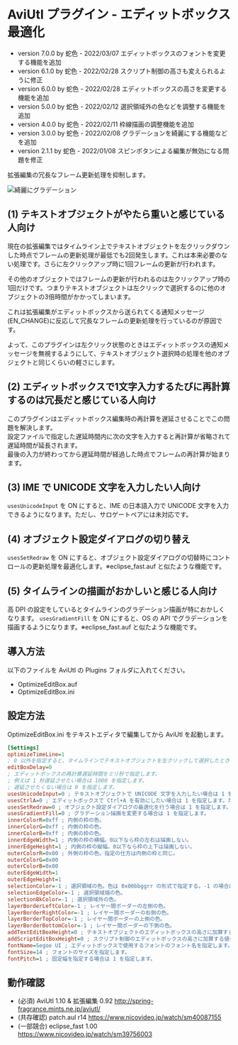 # AviUtl プラグイン - エディットボックス最適化

* version 7.0.0 by 蛇色 - 2022/03/07 エディットボックスのフォントを変更する機能を追加
* version 6.1.0 by 蛇色 - 2022/02/28 スクリプト制御の高さも変えられるように修正
* version 6.0.0 by 蛇色 - 2022/02/28 エディットボックスの高さを変更する機能を追加
* version 5.0.0 by 蛇色 - 2022/02/12 選択領域外の色などを調整する機能を追加
* version 4.0.0 by 蛇色 - 2022/02/11 枠線描画の調整機能を追加
* version 3.0.0 by 蛇色 - 2022/02/08 グラデーションを綺麗にする機能などを追加
* version 2.1.1 by 蛇色 - 2022/01/08 スピンボタンによる編集が無効になる問題を修正

拡張編集の冗長なフレーム更新処理を抑制します。

![綺麗にグラデーション](https://user-images.githubusercontent.com/96464759/152974130-bcda58c8-fdab-43fa-96fa-bfbe091975f2.png)

## (1) テキストオブジェクトがやたら重いと感じている人向け
現在の拡張編集ではタイムライン上でテキストオブジェクトを左クリックダウンした時点でフレームの更新処理が最低でも2回発生します。これは本来必要のない処理です。さらに左クリックアップ時に1回フレームの更新が行われます。  
  
その他のオブジェクトではフレームの更新が行われるのは左クリックアップ時の1回だけです。つまりテキストオブジェクトは左クリックで選択するのに他のオブジェクトの3倍時間がかかってしまいます。  
  
これは拡張編集がエディットボックスから送られてくる通知メッセージ(EN_CHANGE)に反応して冗長なフレームの更新処理を行っているのが原因です。  
  
よって、このプラグインは左クリック状態のときはエディットボックスの通知メッセージを無視するようにして、テキストオブジェクト選択時の処理を他のオブジェクトと同じくらいの軽さにします。  

## (2) エディットボックスで1文字入力するたびに再計算するのは冗長だと感じている人向け
このプラグインはエディットボックス編集時の再計算を遅延させることでこの問題を解決します。  
設定ファイルで指定した遅延時間内に次の文字を入力すると再計算が省略されて遅延時間が延長されます。  
最後の入力が終わってから遅延時間が経過した時点でフレームの再計算が始まります。  

## (3) IME で UNICODE 文字を入力したい人向け
```usesUnicodeInput``` を ON にすると、IME の日本語入力で UNICODE 文字を入力できるようになります。ただし、サロゲートペアには未対応です。

## (4) オブジェクト設定ダイアログの切り替え
```usesSetRedraw``` を ON にすると、オブジェクト設定ダイアログの切替時にコントロールの更新処理を最適化します。※eclipse_fast.auf と似たような機能です。

## (5) タイムラインの描画がおかしいと感じる人向け
高 DPI の設定をしているとタイムラインのグラデーション描画が特におかしくなります。
```usesGradientFill``` を ON にすると、OS の API でグラデーションを描画するようになります。※eclipse_fast.auf と似たような機能です。

## 導入方法

以下のファイルを AviUtl の Plugins フォルダに入れてください。
* OptimizeEditBox.auf
* OptimizeEditBox.ini

## 設定方法

OptimizeEditBox.ini をテキストエディタで編集してから AviUtl を起動します。

```ini
[Settings]
optimizeTimeLine=1
; 0 以外を指定すると、タイムラインでテキストオブジェクトを左クリックして選択したときの動作を最適化します。
editBoxDelay=0
; エディットボックスの再計算遅延時間をミリ秒で指定します。
; 例えば 1 秒遅延させたい場合は 1000 を指定します。
; 遅延させたくない場合は 0 を指定します。
usesUnicodeInput=0 ; テキストオブジェクトで UNICODE 文字を入力したい場合は 1 を指定します。
usesCtrlA=0 ; エディットボックスで Ctrl+A を有効にしたい場合は 1 を指定します。ただし、usesUnicodeInput が 1 のときのみ有効になります。
usesSetRedraw=0 ; オブジェクト設定ダイアログの最適化を行う場合は 1 を指定します。
usesGradientFill=0 ; グラデーション描画を変更する場合は 1 を指定します。
innerColorR=0xff ; 内側の枠の色。
innerColorG=0xff ; 内側の枠の色。
innerColorB=0xff ; 内側の枠の色。
innerEdgeWidth=1 ; 内側の枠の横幅。0以下なら枠の左右は描画しない。
innerEdgeHeight=1 ; 内側の枠の縦幅。0以下なら枠の上下は描画しない。
outerColorR=0x00 ; 外側の枠の色。指定の仕方は内側の枠と同じ。
outerColorG=0x00
outerColorB=0x00
outerEdgeWidth=1
outerEdgeHeight=1
selectionColor=-1 ; 選択領域の色。色は 0x00bbggrr の形式で指定する。-1 の場合は指定なし。
selectionEdgeColor=-1 ; 選択領域端の色。
selectionBkColor=-1 ; 選択領域外の色。
layerBorderLeftColor=-1 ; レイヤー間ボーダーの左側の色。
layerBorderRightColor=-1 ; レイヤー間ボーダーの右側の色。
layerBorderTopColor=-1 ; レイヤー間ボーダーの上側の色。
layerBorderBottomColor=-1 ; レイヤー間ボーダーの下側の色。
addTextEditBoxHeight=0 ; テキストオブジェクトのエディットボックスの高さに加算する値を指定します。例えば、200 を指定するとエディットボックスの高さが通常より 200 ピクセル高くなります。
addScriptEditBoxHeight=0 ; スクリプト制御のエディットボックスの高さに加算する値を指定します。
fontName=Segoe UI ; エディットボックスで使用するフォントのフォント名を指定します。
fontSize=14 ; フォントのサイズを指定します。
fontPitch=1 ; 固定幅を指定する場合は 1 を指定します。
```

## 動作確認

* (必須) AviUtl 1.10 & 拡張編集 0.92 http://spring-fragrance.mints.ne.jp/aviutl/
* (共存確認) patch.aul r14 https://www.nicovideo.jp/watch/sm40087155
* (一部競合) eclipse_fast 1.00 https://www.nicovideo.jp/watch/sm39756003
